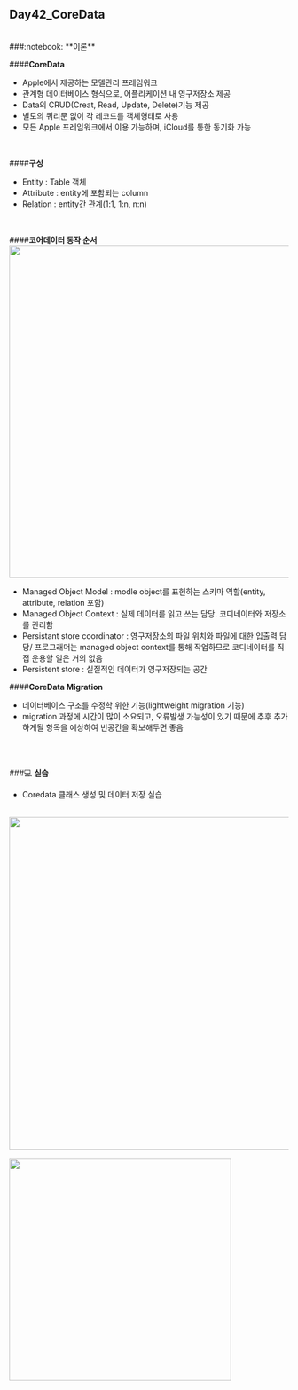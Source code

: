 Day42_CoreData
--
<br>
###:notebook: **이론**

####**CoreData**
- Apple에서 제공하는 모델관리 프레임워크
- 관계형 데이터베이스 형식으로, 어플리케이션 내 영구저장소 제공
- Data의 CRUD(Creat, Read, Update, Delete)기능 제공 
- 별도의 쿼리문 없이 각 레코드를 객체형태로 사용
- 모든 Apple 프레임워크에서 이용 가능하며, iCloud를 통한 동기화 가능
<br>

####**구성**
- Entity : Table 객체
- Attribute : entity에 포함되는 column
- Relation : entity간 관계(1:1, 1:n, n:n)
<br>

####**코어데이터 동작 순서**
<br>
<img src="https://github.com/MijeongJeon/FAST-CAMPUS_iOS-SCHOOL/blob/master/Daily Study/images/Day42_160622(CoreData)3.png?" width="600px" />
<br>
- Managed Object Model : modle object를 표현하는 스키마 역할(entity, attribute, relation 포함)
- Managed Object Context : 실제 데이터를 읽고 쓰는 담당. 코디네이터와 저장소를 관리함
- Persistant store coordinator : 영구저장소의 파일 위치와 파일에 대한 입출력 담당/ 프로그래머는 managed object context를 통해 작업하므로 코디네이터를 직접 운용할 일은 거의 없음
- Persistent store : 실질적인 데이터가 영구저장되는 공간


####**CoreData Migration**
- 데이터베이스 구조를 수정학 위한 기능(lightweight migration 기능)
- migration 과정에 시간이 많이 소요되고, 오류발생 가능성이 있기 때문에 추후 추가하게될 항목을 예상하여 빈공간을 확보해두면 좋음
<br>
<br>



###:computer: **실습**
- Coredata 클래스 생성 및 데이터 저장 실습

<br>
<img src="https://github.com/MijeongJeon/FAST-CAMPUS_iOS-SCHOOL/blob/master/Daily Study/images/Day42_160622(CoreData)1.png?" width="600px" />
<br>
<br>
<img src="https://github.com/MijeongJeon/FAST-CAMPUS_iOS-SCHOOL/blob/master/Daily Study/images/Day42_160622(CoreData)2.png?" width="400px" />
<br>
